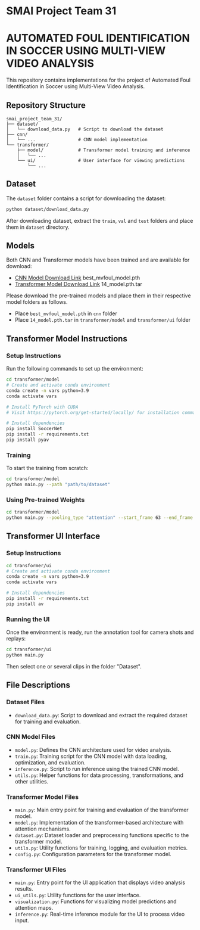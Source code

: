 # SMAI Project Team 31
# AUTOMATED FOUL IDENTIFICATION IN SOCCER USING MULTI-VIEW VIDEO ANALYSIS

This repository contains implementations for the project of Automated Foul Identification in Soccer using Multi-View Video Analysis.

## Repository Structure

```
smai_project_team_31/
├── dataset/
│   └── download_data.py   # Script to download the dataset
├── cnn/
│   └── ...                # CNN model implementation
└── transformer/
    ├── model/             # Transformer model training and inference
    │   └── ...
    └── ui/                # User interface for viewing predictions
        └── ...
```

## Dataset

The `dataset` folder contains a script for downloading the dataset:

```bash
python dataset/download_data.py
```
After downloading dataset, extract the `train`, `val` and `test` folders and place them in `dataset` directory. 

## Models

Both CNN and Transformer models have been trained and are available for download:

- [CNN Model Download Link](https://iiithydstudents-my.sharepoint.com/:u:/g/personal/varun_mistry_students_iiit_ac_in/EdqICQ2XrLFBoRzLt_KJE7kBzqaZcvzlFJ7Qew0apPpIag?e=3NIaZc) best_mvfoul_model.pth
- [Transformer Model Download Link](https://iiithydstudents-my.sharepoint.com/:u:/g/personal/varun_mistry_students_iiit_ac_in/EfVB-HEHu8pIoB0QYjIf9UMBjlzRihXyTCmgZlnWC3xhHQ?e=g5l7aJ) 14_model.pth.tar

Please download the pre-trained models and place them in their respective model folders as follows.
- Place `best_mvfoul_model.pth` in `cnn` folder
- Place `14_model.pth.tar` in `transformer/model` and `transformer/ui` folder

## Transformer Model Instructions

### Setup Instructions

Run the following commands to set up the environment:

```bash
cd transformer/model
# Create and activate conda environment
conda create -n vars python=3.9
conda activate vars

# Install PyTorch with CUDA
# Visit https://pytorch.org/get-started/locally/ for installation command based on your system

# Install dependencies
pip install SoccerNet
pip install -r requirements.txt
pip install pyav
```

### Training

To start the training from scratch:

```bash
cd transformer/model
python main.py --path "path/to/dataset"
```

### Using Pre-trained Weights

```bash
cd transformer/model
python main.py --pooling_type "attention" --start_frame 63 --end_frame 87 --fps 17 --path "path/to/dataset" --pre_model "mvit_v2_s" --path_to_model_weights "14_model.pth.tar"
```

## Transformer UI Interface

### Setup Instructions

```bash
cd transformer/ui
# Create and activate conda environment
conda create -n vars python=3.9
conda activate vars

# Install dependencies
pip install -r requirements.txt
pip install av
```

### Running the UI

Once the environment is ready, run the annotation tool for camera shots and replays:

```bash
cd transformer/ui
python main.py
```

Then select one or several clips in the folder "Dataset". 

## File Descriptions

### Dataset Files

- `download_data.py`: Script to download and extract the required dataset for training and evaluation.

### CNN Model Files

- `model.py`: Defines the CNN architecture used for video analysis.
- `train.py`: Training script for the CNN model with data loading, optimization, and evaluation.
- `inference.py`: Script to run inference using the trained CNN model.
- `utils.py`: Helper functions for data processing, transformations, and other utilities.

### Transformer Model Files

- `main.py`: Main entry point for training and evaluation of the transformer model.
- `model.py`: Implementation of the transformer-based architecture with attention mechanisms.
- `dataset.py`: Dataset loader and preprocessing functions specific to the transformer model.
- `utils.py`: Utility functions for training, logging, and evaluation metrics.
- `config.py`: Configuration parameters for the transformer model.

### Transformer UI Files

- `main.py`: Entry point for the UI application that displays video analysis results.
- `ui_utils.py`: Utility functions for the user interface.
- `visualization.py`: Functions for visualizing model predictions and attention maps.
- `inference.py`: Real-time inference module for the UI to process video input.